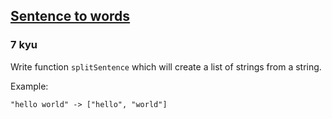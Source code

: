 <h2><a href=https://www.codewars.com/kata/57a05e0172292dd8510001f7/train/javascript target="_blank">Sentence to words</a></h2><h3>7 kyu</h3><p>Write function <code>splitSentence</code> which will create a list of strings from a string.</p><p>Example:</p><p><code>"hello world" -&gt; ["hello", "world"]</code></p>